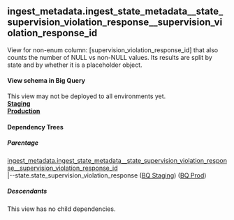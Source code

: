 ## ingest_metadata.ingest_state_metadata__state_supervision_violation_response__supervision_violation_response_id
View for non-enum column: [supervision_violation_response_id]
 that also counts the number of NULL vs non-NULL values. Its results are split by state
 and by whether it is a placeholder object.

#### View schema in Big Query
This view may not be deployed to all environments yet.<br/>
[**Staging**](https://console.cloud.google.com/bigquery?pli=1&p=recidiviz-staging&page=table&project=recidiviz-staging&d=ingest_metadata&t=ingest_state_metadata__state_supervision_violation_response__supervision_violation_response_id)
<br/>
[**Production**](https://console.cloud.google.com/bigquery?pli=1&p=recidiviz-123&page=table&project=recidiviz-123&d=ingest_metadata&t=ingest_state_metadata__state_supervision_violation_response__supervision_violation_response_id)
<br/>

#### Dependency Trees

##### Parentage
[ingest_metadata.ingest_state_metadata\__state_supervision_violation_response\__supervision_violation_response_id](../ingest_metadata/ingest_state_metadata__state_supervision_violation_response__supervision_violation_response_id.md) <br/>
|--state.state_supervision_violation_response ([BQ Staging](https://console.cloud.google.com/bigquery?pli=1&p=recidiviz-staging&page=table&project=recidiviz-staging&d=state&t=state_supervision_violation_response)) ([BQ Prod](https://console.cloud.google.com/bigquery?pli=1&p=recidiviz-123&page=table&project=recidiviz-123&d=state&t=state_supervision_violation_response)) <br/>


##### Descendants
This view has no child dependencies.
